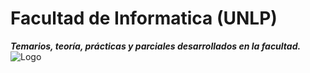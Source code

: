# Facultad de Informatica (UNLP)
***Temarios, teoría, prácticas y parciales desarrollados en la facultad.***
![Logo](https://raw.githubusercontent.com/Lisandro1313/Facultad-de-Informatica-UNLP-/main/logoo-300x300.jpg)


